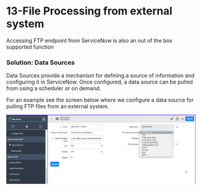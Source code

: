 # 13-File Processing from external system
Accessing FTP endpoint from ServiceNow is also an out of the box supported function

### Solution: Data Sources
Data Sources provide a mechanism for defining a source of information and configuring it in ServiceNow. Once configured, a data source can be pulled from
using a scheduler or on demand.

For an example see the screen below where we configure a data source for pulling FTP files from an external system.

![Step](https://github.com/jamesnyika/SNOWUseCases/raw/master/images/FTP2.png)
